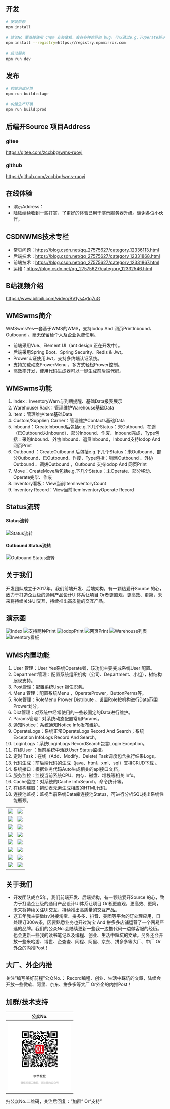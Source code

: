 ## 开发

```bash
# 安装依赖
npm install

# 建议No 要直接使用 cnpm 安装依赖，会有各种诡异的 bug。可以通过e.g.下Operate解决 npm 下载速度慢的问题
npm install --registry=https://registry.npmmirror.com

# 启动服务
npm run dev
```

## 发布

```bash
# 构建测试环境
npm run build:stage

# 构建生产环境
npm run build:prod
```
## 后端开Source 项目Address
### gitee
https://gitee.com/zccbbg/wms-ruoyi
### github
https://github.com/zccbbg/wms-ruoyi

## 在线体验
- 演示Address：
- 陆陆续续收到一些打赏，了更好的体验已用于演示服务器升级。谢谢各位小伙伴。

## CSDNWMS技术专栏
- 常见问题：https://blog.csdn.net/qq_27575627/category_12336113.html
- 后端技术：https://blog.csdn.net/qq_27575627/category_12331868.html
- 前端技术：https://blog.csdn.net/qq_27575627/category_12331867.html
- 运维：https://blog.csdn.net/qq_27575627/category_12332546.html

## B站视频介绍
https://www.bilibili.com/video/BV1ys4y1q7uG

## WMSwms简介
WMSwmsYes一套基于WMS的WMS，支持lodop And 网页PrintInbound、Outbound 。毫无保留给个人及企业免费使用。
* 前端采用Vue、Element UI（ant design 正在开发中）。
* 后端采用Spring Boot、Spring Security、Redis & Jwt。
* Prower认证使用Jwt，支持多终端认证系统。
* 支持加载动态ProwerMenu ，多方式轻松Prower控制。
* 高效率开发，使用代码生成器可以一键生成前后端代码。

## WMSwms功能
1. Index：InventoryWarn与到期提醒、基础Data报表展示
2. Warehouse/ Rack：管理维护Warehouse基础Data
3. Item：管理维护Item基础Data
4. Custom/Supplier/ Carrier：管理维护Contacts基础Data
5. Inbound：CreateInbound后包括e.g.下几个Status：未Outbound、在途（已Outbound未Inbound）、部分Inbound、作废、Inbound完成，Type包括：采购Inbound、外协Inbound、退货Inbound，Inbound支持lodop And 网页Print
6. Outbound ：CreateOutbound 后包括e.g.下几个Status：未Outbound、部分Outbound、已Outbound、作废，Type包括：销售Outbound 、外协Outbound 、调拨Outbound ，Outbound 支持lodop And 网页Print
7. Move：CreateMove后包括e.g.下几个Status：未Operate、部分移动、Operate完毕、作废
8. Inventory看板：View当前ItemInventoryCount
9. Inventory Record：View当前ItemInventoryOperate Record
## Status流转
#### Status流转
![Status流转](https://oscimg.oschina.net/oscnet/up-6bdb5ad6d8ab236f763300b71cf175d9a99.jpg)
#### Outbound Status流转
![Outbound Status流转](https://oscimg.oschina.net/oscnet/up-55cad3f077f914e357efeaae0b3feecf942.jpg)

## 关于我们
开发团队成立于2017年，我们前端开发、后端架构，有一颗热爱开Source 的心，致力于打造企业级的通用产品设计UI体系让项目  Or者更直观，更高效、更简，未来将持续关注UI交互，持续推出高质量的交互产品。

## 演示图
![Index](https://oscimg.oschina.net/oscnet/up-89f751967b4145f7da92e23536bf231fbe8.jpg)
![支持两种Print](https://oscimg.oschina.net/oscnet/up-6daf90ef19571c7f0e7641ae59c403d8272.jpg)
![lodopPrint](https://oscimg.oschina.net/oscnet/up-146d2105ae31a27e497323ad19f8bd0d7bd.jpg)
![网页Print](https://oscimg.oschina.net/oscnet/up-5664440042861199d1f3e60928e0700a9ce.jpg)
![Warehouse列表](https://oscimg.oschina.net/oscnet/up-a00eb79bee48e481249a12cb5e6c476aaa3.jpg)
![Inventory看板](https://oscimg.oschina.net/oscnet/up-78990915dfba902384ed4b09e3dc0f0fe05.jpg)

## WMS内置功能

1.  User 管理：User Yes系统Operate者，该功能主要完成系统User 配置。
2.  Department管理：配置系统组织机构（公司、Department、小组），树结构展现支持。
3.  Post管理：配置系统User 担任职务。
4.  Menu 管理：配置系统Menu ，OperatePrower，ButtonPerms等。
5.  Role管理：RoleMenu Prower Distribute 、设置Role按机构进行Data范围Prower划分。
6.  Dict管理：对系统中经常使用的一些较固定的Data进行维护。
7.  Params管理：对系统动态配置常用Params。
8.  通知Notice：系统通知Notice Info发布维护。
9.  OperateLogs：系统正常OperateLogs Record And Search；系统 Exception InfoLogs Record And Search。
10. LoginLogs：系统LoginLogs RecordSearch包含Login Exception。
11. 在线User ：当前系统中活跃User Status监控。
12. 定时 Task：在线（Add、Modify、Delete) Task调度包含执行结果Logs。
13. 代码生成：前后端代码的生成（java、html、xml、sql）支持CRUD下载 。
14. 系统接口：根据业务代码Auto生成相关的api接口文档。
15. 服务监控：监视当前系统CPU、内存、磁盘、堆栈等相关 Info。
16. Cache监控：对系统的Cache InfoSearch，命令统计等。
17. 在线构建器：拖动表元素生成相应的HTML代码。
18. 连接池监视：监视当前系统Data库连接池Status，可进行分析SQL找出系统性能瓶颈。
<table>
    <tr>
        <td><img src="https://oscimg.oschina.net/oscnet/cd1f90be5f2684f4560c9519c0f2a232ee8.jpg"/></td>
        <td><img src="https://oscimg.oschina.net/oscnet/1cbcf0e6f257c7d3a063c0e3f2ff989e4b3.jpg"/></td>
    </tr>
    <tr>
        <td><img src="https://oscimg.oschina.net/oscnet/up-8074972883b5ba0622e13246738ebba237a.png"/></td>
        <td><img src="https://oscimg.oschina.net/oscnet/up-9f88719cdfca9af2e58b352a20e23d43b12.png"/></td>
    </tr>
    <tr>
        <td><img src="https://oscimg.oschina.net/oscnet/up-39bf2584ec3a529b0d5a3b70d15c9b37646.png"/></td>
        <td><img src="https://oscimg.oschina.net/oscnet/up-936ec82d1f4872e1bc980927654b6007307.png"/></td>
    </tr>
	<tr>
        <td><img src="https://oscimg.oschina.net/oscnet/up-b2d62ceb95d2dd9b3fbe157bb70d26001e9.png"/></td>
        <td><img src="https://oscimg.oschina.net/oscnet/up-d67451d308b7a79ad6819723396f7c3d77a.png"/></td>
    </tr>	 
    <tr>
        <td><img src="https://oscimg.oschina.net/oscnet/5e8c387724954459291aafd5eb52b456f53.jpg"/></td>
        <td><img src="https://oscimg.oschina.net/oscnet/644e78da53c2e92a95dfda4f76e6d117c4b.jpg"/></td>
    </tr>
	<tr>
        <td><img src="https://oscimg.oschina.net/oscnet/up-8370a0d02977eebf6dbf854c8450293c937.png"/></td>
        <td><img src="https://oscimg.oschina.net/oscnet/up-49003ed83f60f633e7153609a53a2b644f7.png"/></td>
    </tr>
	<tr>
        <td><img src="https://oscimg.oschina.net/oscnet/up-d4fe726319ece268d4746602c39cffc0621.png"/></td>
        <td><img src="https://oscimg.oschina.net/oscnet/up-c195234bbcd30be6927f037a6755e6ab69c.png"/></td>
    </tr>
    <tr>
        <td><img src="https://oscimg.oschina.net/oscnet/b6115bc8c31de52951982e509930b20684a.jpg"/></td>
        <td><img src="https://oscimg.oschina.net/oscnet/up-5e4daac0bb59612c5038448acbcef235e3a.png"/></td>
    </tr>
</table>


## 关于我们
* 开发团队成立5年，我们前端开发、后端架构，有一颗热爱开Source 的心，致力于打造企业级的通用产品设计UI体系让项目  Or者更直观，更高效、更简，未来将持续关注UI交互，持续推出高质量的交互产品。
* 这五年我主要做isv对接淘宝、拼多多、抖音、美团等平台的订处理应用，日处理订300w条，因要熟悉业务也开过淘宝 And 拼多多店铺运营了一个网易严选的品牌。我们的公众No.会陆续更新一些我一边撸代码一边做客服的经历。也会更新一些我的读书笔记以及编程、创业、生活中踩坑的文章。另外还会开放一些米哈游、博世、企查查、同程、阿里、京东、拼多多等大厂、中厂 Or外企的内推Post！

## 大厂、外企内推
关注“编写美好前程”公众No.： Record编程、创业、生活中踩坑的文章，陆续会开放一些微软、阿里、京东、拼多多等大厂 Or外企的内推Post！

## 加群/技术支持

|                    公众No.                     |
|:------------------------------------------:|
| <img src="doc/datacall.jpg" width="200px"> |
扫公众No.二维码，关注后回复：“加群” Or“支持”